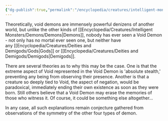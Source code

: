 ```yaml
---
{"dg-publish":true,"permalink":"/encyclopedia/creatures/intelligent-monsters/demons/void-demon/"}
---
```


Theoretically, void demons are immensely powerful denizens of another world, but unlike the other kinds of [[Encyclopedia/Creatures/Intelligent Monsters/Demons/Demons\|Demons]], nobody has ever seen a Void Demon - not only has no mortal ever seen one, but neither have any [[Encyclopedia/Creatures/Deities and Demigods/Gods\|Gods]] or [[Encyclopedia/Creatures/Deities and Demigods/Demigods\|Demigods]]. 

There are several theories as to why this may be the case. One is that the extreme aspect of Void represented in the Void Demon is 'absolute stealth,' preventing any being from observing their presence. Another is that a creature so deeply tied to Void, the aspect of negation, would be paradoxical, immediately ending their own existence as soon as they were born. Still others believe that a Void Demon may erase the memories of those who witness it. Of course, it could be something else altogether...

In any case, all such explanations remain conjecture gathered from observations of the symmetry of the other four types of demon.